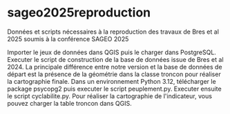 # sageo2025reproduction
Données et scripts nécessaires à la reproduction des travaux de Bres et al 2025 soumis à la conférence SAGEO 2025

Importer le jeux de données dans QGIS puis le charger dans PostgreSQL.
Executer le script de construction de la base de données issue de Bres et al 2024. La principale différence entre notre version et la base de données de départ est la présence de la géométrie dans la classe troncon pour réaliser la cartographie finale.
Dans un environnement Python 3.12, télécharger le package psycopg2 puis executer le script peuplement.py.
Executer ensuite le script cyclabilite.py.
Pour réaliser la cartographie de l'indicateur, vous pouvez charger la table troncon dans QGIS.
